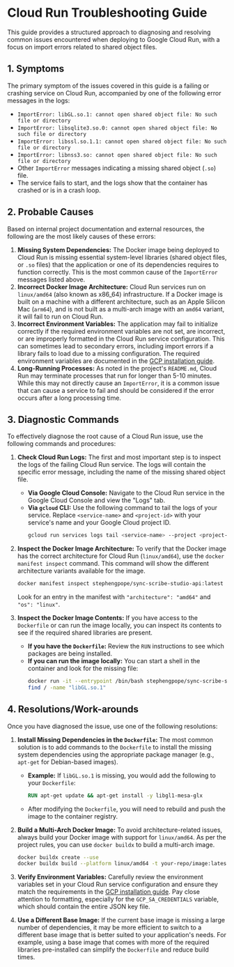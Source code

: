 # Cloud Run Troubleshooting Guide

This guide provides a structured approach to diagnosing and resolving common issues encountered when deploying to Google Cloud Run, with a focus on import errors related to shared object files.

## 1. Symptoms

The primary symptom of the issues covered in this guide is a failing or crashing service on Cloud Run, accompanied by one of the following error messages in the logs:

*   `ImportError: libGL.so.1: cannot open shared object file: No such file or directory`
*   `ImportError: libsqlite3.so.0: cannot open shared object file: No such file or directory`
*   `ImportError: libssl.so.1.1: cannot open shared object file: No such file or directory`
*   `ImportError: libnss3.so: cannot open shared object file: No such file or directory`
*   Other `ImportError` messages indicating a missing shared object (`.so`) file.
*   The service fails to start, and the logs show that the container has crashed or is in a crash loop.

## 2. Probable Causes

Based on internal project documentation and external resources, the following are the most likely causes of these errors:

1.  **Missing System Dependencies:** The Docker image being deployed to Cloud Run is missing essential system-level libraries (shared object files, or `.so` files) that the application or one of its dependencies requires to function correctly. This is the most common cause of the `ImportError` messages listed above.
2.  **Incorrect Docker Image Architecture:** Cloud Run services run on `linux/amd64` (also known as x86_64) infrastructure. If a Docker image is built on a machine with a different architecture, such as an Apple Silicon Mac (`arm64`), and is not built as a multi-arch image with an `amd64` variant, it will fail to run on Cloud Run.
3.  **Incorrect Environment Variables:** The application may fail to initialize correctly if the required environment variables are not set, are incorrect, or are improperly formatted in the Cloud Run service configuration. This can sometimes lead to secondary errors, including import errors if a library fails to load due to a missing configuration. The required environment variables are documented in the [GCP installation guide](./gcp.md).
4.  **Long-Running Processes:** As noted in the project's `README.md`, Cloud Run may terminate processes that run for longer than 5-10 minutes. While this may not directly cause an `ImportError`, it is a common issue that can cause a service to fail and should be considered if the error occurs after a long processing time.

## 3. Diagnostic Commands

To effectively diagnose the root cause of a Cloud Run issue, use the following commands and procedures:

1.  **Check Cloud Run Logs:** The first and most important step is to inspect the logs of the failing Cloud Run service. The logs will contain the specific error message, including the name of the missing shared object file.
    *   **Via Google Cloud Console:** Navigate to the Cloud Run service in the Google Cloud Console and view the "Logs" tab.
    *   **Via `gcloud` CLI:** Use the following command to tail the logs of your service. Replace `<service-name>` and `<project-id>` with your service's name and your Google Cloud project ID.
        ```bash
        gcloud run services logs tail <service-name> --project <project-id>
        ```

2.  **Inspect the Docker Image Architecture:** To verify that the Docker image has the correct architecture for Cloud Run (`linux/amd64`), use the `docker manifest inspect` command. This command will show the different architecture variants available for the image.
    ```bash
    docker manifest inspect stephengpope/sync-scribe-studio-api:latest
    ```
    Look for an entry in the manifest with `"architecture": "amd64"` and `"os": "linux"`.

3.  **Inspect the Docker Image Contents:** If you have access to the `Dockerfile` or can run the image locally, you can inspect its contents to see if the required shared libraries are present.
    *   **If you have the `Dockerfile`:** Review the `RUN` instructions to see which packages are being installed.
    *   **If you can run the image locally:** You can start a shell in the container and look for the missing file:
        ```bash
        docker run -it --entrypoint /bin/bash stephengpope/sync-scribe-studio-api:latest
        find / -name "libGL.so.1"
        ```

## 4. Resolutions/Work-arounds

Once you have diagnosed the issue, use one of the following resolutions:

1.  **Install Missing Dependencies in the `Dockerfile`:** The most common solution is to add commands to the `Dockerfile` to install the missing system dependencies using the appropriate package manager (e.g., `apt-get` for Debian-based images).
    *   **Example:** If `libGL.so.1` is missing, you would add the following to your `Dockerfile`:
        ```dockerfile
        RUN apt-get update && apt-get install -y libgl1-mesa-glx
        ```
    *   After modifying the `Dockerfile`, you will need to rebuild and push the image to the container registry.

2.  **Build a Multi-Arch Docker Image:** To avoid architecture-related issues, always build your Docker image with support for `linux/amd64`. As per the project rules, you can use `docker buildx` to build a multi-arch image.
    ```bash
    docker buildx create --use
    docker buildx build --platform linux/amd64 -t your-repo/image:latest . --push
    ```

3.  **Verify Environment Variables:** Carefully review the environment variables set in your Cloud Run service configuration and ensure they match the requirements in the [GCP installation guide](./gcp.md). Pay close attention to formatting, especially for the `GCP_SA_CREDENTIALS` variable, which should contain the entire JSON key file.

4.  **Use a Different Base Image:** If the current base image is missing a large number of dependencies, it may be more efficient to switch to a different base image that is better suited to your application's needs. For example, using a base image that comes with more of the required libraries pre-installed can simplify the `Dockerfile` and reduce build times.

